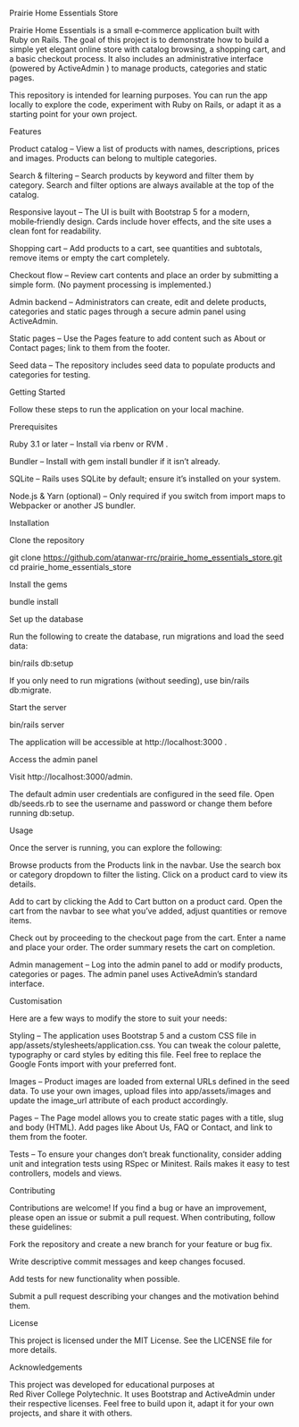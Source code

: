 Prairie Home Essentials Store

Prairie Home Essentials is a small e‑commerce application built with Ruby on Rails. The goal of this project is to demonstrate how to build a simple yet elegant online store with catalog browsing, a shopping cart, and a basic checkout process. It also includes an administrative interface (powered by ActiveAdmin
) to manage products, categories and static pages.

This repository is intended for learning purposes. You can run the app locally to explore the code, experiment with Ruby on Rails, or adapt it as a starting point for your own project.

Features

Product catalog – View a list of products with names, descriptions, prices and images. Products can belong to multiple categories.

Search & filtering – Search products by keyword and filter them by category. Search and filter options are always available at the top of the catalog.

Responsive layout – The UI is built with Bootstrap 5 for a modern, mobile‑friendly design. Cards include hover effects, and the site uses a clean font for readability.

Shopping cart – Add products to a cart, see quantities and subtotals, remove items or empty the cart completely.

Checkout flow – Review cart contents and place an order by submitting a simple form. (No payment processing is implemented.)

Admin backend – Administrators can create, edit and delete products, categories and static pages through a secure admin panel using ActiveAdmin.

Static pages – Use the Pages feature to add content such as About or Contact pages; link to them from the footer.

Seed data – The repository includes seed data to populate products and categories for testing.

Getting Started

Follow these steps to run the application on your local machine.

Prerequisites

Ruby 3.1 or later – Install via rbenv
 or RVM
.

Bundler – Install with gem install bundler if it isn’t already.

SQLite – Rails uses SQLite by default; ensure it’s installed on your system.

Node.js & Yarn (optional) – Only required if you switch from import maps to Webpacker or another JS bundler.

Installation

Clone the repository

git clone https://github.com/atanwar-rrc/prairie_home_essentials_store.git
cd prairie_home_essentials_store


Install the gems

bundle install


Set up the database

Run the following to create the database, run migrations and load the seed data:

bin/rails db:setup


If you only need to run migrations (without seeding), use bin/rails db:migrate.

Start the server

bin/rails server


The application will be accessible at http://localhost:3000
.

Access the admin panel

Visit http://localhost:3000/admin.

The default admin user credentials are configured in the seed file. Open db/seeds.rb to see the username and password or change them before running db:setup.

Usage

Once the server is running, you can explore the following:

Browse products from the Products link in the navbar. Use the search box or category dropdown to filter the listing. Click on a product card to view its details.

Add to cart by clicking the Add to Cart button on a product card. Open the cart from the navbar to see what you’ve added, adjust quantities or remove items.

Check out by proceeding to the checkout page from the cart. Enter a name and place your order. The order summary resets the cart on completion.

Admin management – Log into the admin panel to add or modify products, categories or pages. The admin panel uses ActiveAdmin’s standard interface.

Customisation

Here are a few ways to modify the store to suit your needs:

Styling – The application uses Bootstrap 5 and a custom CSS file in app/assets/stylesheets/application.css. You can tweak the colour palette, typography or card styles by editing this file. Feel free to replace the Google Fonts import with your preferred font.

Images – Product images are loaded from external URLs defined in the seed data. To use your own images, upload files into app/assets/images and update the image_url attribute of each product accordingly.

Pages – The Page model allows you to create static pages with a title, slug and body (HTML). Add pages like About Us, FAQ or Contact, and link to them from the footer.

Tests – To ensure your changes don’t break functionality, consider adding unit and integration tests using RSpec or Minitest. Rails makes it easy to test controllers, models and views.

Contributing

Contributions are welcome! If you find a bug or have an improvement, please open an issue or submit a pull request. When contributing, follow these guidelines:

Fork the repository and create a new branch for your feature or bug fix.

Write descriptive commit messages and keep changes focused.

Add tests for new functionality when possible.

Submit a pull request describing your changes and the motivation behind them.

License

This project is licensed under the MIT License. See the LICENSE file for more details.

Acknowledgements

This project was developed for educational purposes at Red River College Polytechnic. It uses Bootstrap and ActiveAdmin under their respective licenses. Feel free to build upon it, adapt it for your own projects, and share it with others.